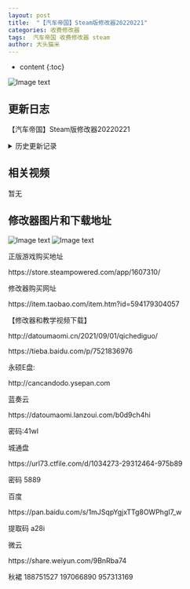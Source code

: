 ```yaml
---
layout: post
title:  "【汽车帝国】Steam版修改器20220221"
categories: 收费修改器
tags:  汽车帝国 收费修改器 steam
author: 大头猫米
---
```


* content
{:toc}

![Image text](https://datoumaomi.github.io/pic/qqq/qichediguo/汽车帝国.jpg)

##  更新日志

【汽车帝国】Steam版修改器20220221




<details>
<summary>历史更新记录</summary><p></p>
【汽车帝国】Steam版修改器20210901<p></p>
<p></p>
</details>

## 相关视频
暂无

## 修改器图片和下载地址

![Image text](https://datoumaomi.github.io/pic/qqq/qichediguo/汽车帝国.jpg)
![Image text](https://datoumaomi.github.io/pic/qqq/qichediguo/汽车帝国.png)

<p>正版游戏购买地址</p>
https://store.steampowered.com/app/1607310/
<p></p>
修改器购买网址<p></p>
https://item.taobao.com/item.htm?id=594179304057
<p></p>
【修改器和教学视频下载】
<p></p>
http://datoumaomi.cn/2021/09/01/qichediguo/
<p></p>
https://tieba.baidu.com/p/7521836976
<p></p>
永硕E盘:
<p></p>
http://cancandodo.ysepan.com
<p></p>
蓝奏云
<p></p>
https://datoumaomi.lanzoui.com/b0d9ch4hi
<p></p>
密码:41wl
<p></p>
城通盘
<p></p>
https://url73.ctfile.com/d/1034273-29312464-975b89
<p></p>
密码 5889 <p></p>
百度
<p></p>
https://pan.baidu.com/s/1mJSqpYgjxTTg8OWPhgI7_w
<p></p>
提取码  a28i
<p></p>
微云
<p></p>
https://share.weiyun.com/9BnRba74
<p></p>
<p>秋裙 188751527 197066890 957313169</p>


